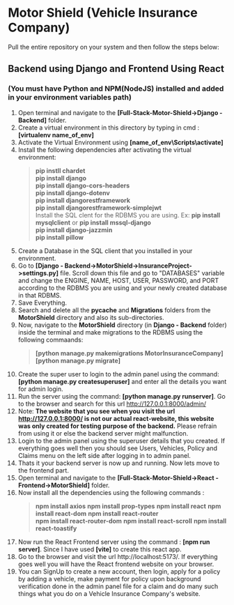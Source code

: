 # Motor Shield (Vehicle Insurance Company)
Pull the entire repository on your system and then follow the steps below:
## Backend using Django and Frontend Using React
### (You must have **Python** and **NPM(NodeJS)** installed and added in your environment variables path)
1. Open terminal and navigate to the **[Full-Stack-Motor-Shield->Django - Backend]** folder.
2. Create a virtual environment in this directory by typing in cmd : **[virtualenv name_of_env]**
3. Activate the Virtual Environment using **[name_of_env\Scripts\activate]**
4. Install the following dependencies after activating the virtual environment:
   > **pip instll chardet**   
   > **pip install django**   
   > **pip install django-cors-headers**   
   > **pip install django-dotenv**   
   > **pip install djangorestframework**   
   > **pip install djangorestframework-simplejwt**   
   > Install the SQL clent for the RDBMS you are using. Ex: **pip install mysqlclient** or **pip install mssql-django**   
   > **pip install django-jazzmin**   
   > **pip install pillow**
5. Create a Database in the SQL client that you installed in your environment.
6. Go to **[Django - Backend->MotorShield->InsuranceProject->settings.py]** file. Scroll down this file and go to "DATABASES" variable and change the ENGINE, NAME, HOST, USER, PASSWORD, and PORT according to the RDBMS you are using and your newly created database in that RDBMS.
7. Save Everything.
8. Search and delete all the **pycache** and **Migrations** folders from the **MotorShield** directory and also its sub-directories.
9. Now, navigate to the **MotorShield** directory (in **Django - Backend** folder) inside the terminal and make migrations to the RDBMS using the following commaands:
    > **[python manage.py makemigrations MotorInsuranceCompany]**   
    > **[python manage.py migrate]**   
10. Create the super user to login to the admin panel using the command: **[python manage.py createsuperuser]** and enter all the details you want for admin login.
11. Run the server using the command: **[python manage.py runserver]**. Go to the browser and search for this url http://127.0.0.1:8000/admin/
12. Note: **The website that you see when you visit the url http://127.0.0.1:8000/ is not our actual react-website, this website was only created for testing purpose of the backend.** Please refrain from using it or else the backend server might malfunction.
13. Login to the admin panel using the superuser details that you created. If everything goes well then you should see Users, Vehicles, Policy and Claims menu on the left side after logging in to admin panel.
14. Thats it your backend server is now up and running. Now lets move to the frontend part.
15. Open terminal and navigate to the **[Full-Stack-Motor-Shield->React  - Frontend->MotorShield]** folder.
16. Now install all the dependencies using the following commands :
    > **npm install axios**
    > **npm install prop-types**
    > **npm install react**
    > **npm install react-dom**
    > **npm install react-router**   
    > **npm install react-router-dom**
    > **npm install react-scroll**
    > **npm install react-toastify**
17. Now run the React Frontend server using the command : **[npm run server]**. Since I have used **[vite]** to create this react app.
18. Go to the browser and visit the url http://localhost:5173/. If everything goes well you will have the React frontend website on your browser.
19. You can SignUp to create a new account, then login, apply for a policy by adding a vehicle, make payment for policy upon background verification done in the admin panel file for a claim and do many such things what you do on a Vehicle Insurance Company's website.
